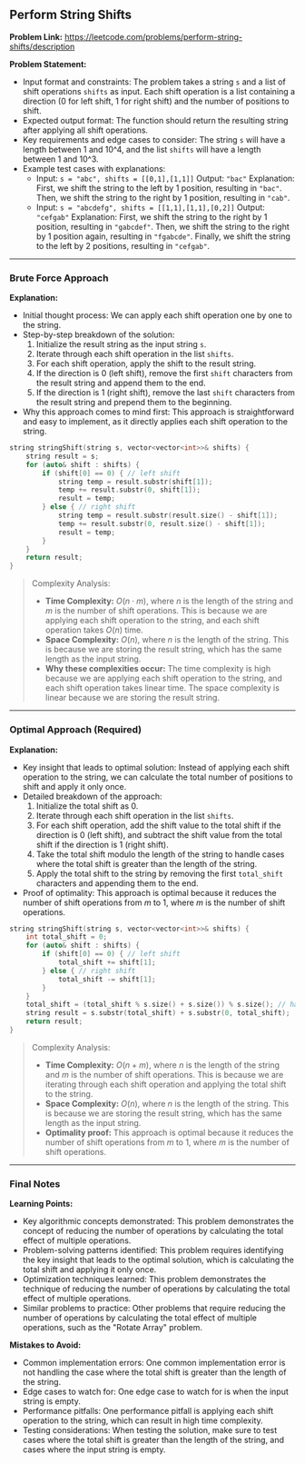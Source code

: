 ## Perform String Shifts

**Problem Link:** https://leetcode.com/problems/perform-string-shifts/description

**Problem Statement:**
- Input format and constraints: The problem takes a string `s` and a list of shift operations `shifts` as input. Each shift operation is a list containing a direction (0 for left shift, 1 for right shift) and the number of positions to shift.
- Expected output format: The function should return the resulting string after applying all shift operations.
- Key requirements and edge cases to consider: The string `s` will have a length between 1 and 10^4, and the list `shifts` will have a length between 1 and 10^3.
- Example test cases with explanations:
  - Input: `s = "abc", shifts = [[0,1],[1,1]]`
    Output: `"bac"`
    Explanation: First, we shift the string to the left by 1 position, resulting in `"bac"`. Then, we shift the string to the right by 1 position, resulting in `"cab"`.
  - Input: `s = "abcdefg", shifts = [[1,1],[1,1],[0,2]]`
    Output: `"cefgab"`
    Explanation: First, we shift the string to the right by 1 position, resulting in `"gabcdef"`. Then, we shift the string to the right by 1 position again, resulting in `"fgabcde"`. Finally, we shift the string to the left by 2 positions, resulting in `"cefgab"`.

---

### Brute Force Approach

**Explanation:**
- Initial thought process: We can apply each shift operation one by one to the string.
- Step-by-step breakdown of the solution:
  1. Initialize the result string as the input string `s`.
  2. Iterate through each shift operation in the list `shifts`.
  3. For each shift operation, apply the shift to the result string.
  4. If the direction is 0 (left shift), remove the first `shift` characters from the result string and append them to the end.
  5. If the direction is 1 (right shift), remove the last `shift` characters from the result string and prepend them to the beginning.
- Why this approach comes to mind first: This approach is straightforward and easy to implement, as it directly applies each shift operation to the string.

```cpp
string stringShift(string s, vector<vector<int>>& shifts) {
    string result = s;
    for (auto& shift : shifts) {
        if (shift[0] == 0) { // left shift
            string temp = result.substr(shift[1]);
            temp += result.substr(0, shift[1]);
            result = temp;
        } else { // right shift
            string temp = result.substr(result.size() - shift[1]);
            temp += result.substr(0, result.size() - shift[1]);
            result = temp;
        }
    }
    return result;
}
```

> Complexity Analysis:
> - **Time Complexity:** $O(n \cdot m)$, where $n$ is the length of the string and $m$ is the number of shift operations. This is because we are applying each shift operation to the string, and each shift operation takes $O(n)$ time.
> - **Space Complexity:** $O(n)$, where $n$ is the length of the string. This is because we are storing the result string, which has the same length as the input string.
> - **Why these complexities occur:** The time complexity is high because we are applying each shift operation to the string, and each shift operation takes linear time. The space complexity is linear because we are storing the result string.

---

### Optimal Approach (Required)

**Explanation:**
- Key insight that leads to optimal solution: Instead of applying each shift operation to the string, we can calculate the total number of positions to shift and apply it only once.
- Detailed breakdown of the approach:
  1. Initialize the total shift as 0.
  2. Iterate through each shift operation in the list `shifts`.
  3. For each shift operation, add the shift value to the total shift if the direction is 0 (left shift), and subtract the shift value from the total shift if the direction is 1 (right shift).
  4. Take the total shift modulo the length of the string to handle cases where the total shift is greater than the length of the string.
  5. Apply the total shift to the string by removing the first `total_shift` characters and appending them to the end.
- Proof of optimality: This approach is optimal because it reduces the number of shift operations from $m$ to 1, where $m$ is the number of shift operations.

```cpp
string stringShift(string s, vector<vector<int>>& shifts) {
    int total_shift = 0;
    for (auto& shift : shifts) {
        if (shift[0] == 0) { // left shift
            total_shift += shift[1];
        } else { // right shift
            total_shift -= shift[1];
        }
    }
    total_shift = (total_shift % s.size() + s.size()) % s.size(); // handle negative total shift
    string result = s.substr(total_shift) + s.substr(0, total_shift);
    return result;
}
```

> Complexity Analysis:
> - **Time Complexity:** $O(n + m)$, where $n$ is the length of the string and $m$ is the number of shift operations. This is because we are iterating through each shift operation and applying the total shift to the string.
> - **Space Complexity:** $O(n)$, where $n$ is the length of the string. This is because we are storing the result string, which has the same length as the input string.
> - **Optimality proof:** This approach is optimal because it reduces the number of shift operations from $m$ to 1, where $m$ is the number of shift operations.

---

### Final Notes

**Learning Points:**
- Key algorithmic concepts demonstrated: This problem demonstrates the concept of reducing the number of operations by calculating the total effect of multiple operations.
- Problem-solving patterns identified: This problem requires identifying the key insight that leads to the optimal solution, which is calculating the total shift and applying it only once.
- Optimization techniques learned: This problem demonstrates the technique of reducing the number of operations by calculating the total effect of multiple operations.
- Similar problems to practice: Other problems that require reducing the number of operations by calculating the total effect of multiple operations, such as the "Rotate Array" problem.

**Mistakes to Avoid:**
- Common implementation errors: One common implementation error is not handling the case where the total shift is greater than the length of the string.
- Edge cases to watch for: One edge case to watch for is when the input string is empty.
- Performance pitfalls: One performance pitfall is applying each shift operation to the string, which can result in high time complexity.
- Testing considerations: When testing the solution, make sure to test cases where the total shift is greater than the length of the string, and cases where the input string is empty.